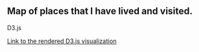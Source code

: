 ## Map of places that I have lived and  visited.

D3.js


[Link to the rendered D3.js visualization](https://turbomanson.github.io/places_lived/)
